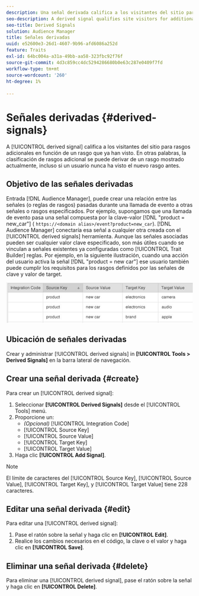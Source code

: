 ```yaml
---
description: Una señal derivada califica a los visitantes del sitio para rasgos adicionales en función de un rasgo que ya han visto. En otras palabras, la clasificación de rasgos adicional se puede derivar de un rasgo mostrado actualmente, incluso si un usuario nunca ha visto el nuevo rasgo antes.
seo-description: A derived signal qualifies site visitors for additional traits based on a trait they've already seen. In other words, additional trait qualification can be derived from a currently exhibited trait even if a user has never seen the new trait before.
seo-title: Derived Signals
solution: Audience Manager
title: Señales derivadas
uuid: e52600e3-26d1-4607-9b96-afd6086a252d
feature: Traits
exl-id: 64bc004a-a31a-49bb-aa58-323fbc92f76f
source-git-commit: 4d3c859cc4dc5294286680b0e63c287e0409f7fd
workflow-type: tm+mt
source-wordcount: '260'
ht-degree: 1%

---
```


# Señales derivadas {#derived-signals}

A [!UICONTROL derived signal] califica a los visitantes del sitio para rasgos adicionales en función de un rasgo que ya han visto. En otras palabras, la clasificación de rasgos adicional se puede derivar de un rasgo mostrado actualmente, incluso si un usuario nunca ha visto el nuevo rasgo antes.

<!-- c_tb_derived_signal.xml -->

## Objetivo de las señales derivadas

Entrada [!DNL Audience Manager], puede crear una relación entre las señales (o reglas de rasgos) pasadas durante una llamada de evento a otras señales o rasgos especificados. Por ejemplo, supongamos que una llamada de evento pasa una señal compuesta por la clave-valor [!DNL "product = new_car"] ( `https://<domain alias>/event?product=new_car`). [!DNL Audience Manager] conectaría esa señal a cualquier otra creada con el [!UICONTROL derived signals] herramienta. Aunque las señales asociadas pueden ser cualquier valor clave especificado, son más útiles cuando se vinculan a señales existentes ya configuradas como [!UICONTROL Trait Builder] reglas. Por ejemplo, en la siguiente ilustración, cuando una acción del usuario activa la señal [!DNL "product = new car"] ese usuario también puede cumplir los requisitos para los rasgos definidos por las señales de clave y valor de target.

![](assets/derived_signal_example.png)

## Ubicación de señales derivadas

Crear y administrar [!UICONTROL derived signals] in **[!UICONTROL Tools > Derived Signals]** en la barra lateral de navegación.

## Crear una señal derivada {#create}

<!-- t_tb_create_derived.xml -->

Para crear un [!UICONTROL derived signal]:

1. Seleccionar **[!UICONTROL Derived Signals]** desde el [!UICONTROL Tools] menú.
1. Proporcione un:
   * *(Opcional)* [!UICONTROL Integration Code]
   * [!UICONTROL Source Key]
   * [!UICONTROL Source Value]
   * [!UICONTROL Target Key]
   * [!UICONTROL Target Value]
1. Haga clic **[!UICONTROL Add Signal]**.

>[!NOTE]
>
>El límite de caracteres del [!UICONTROL Source Key], [!UICONTROL Source Value], [!UICONTROL Target Key], y [!UICONTROL Target Value] tiene 228 caracteres.

## Editar una señal derivada {#edit}

<!-- t_tb_edit_derived.xml -->

Para editar una [!UICONTROL derived signal]:

1. Pase el ratón sobre la señal y haga clic en **[!UICONTROL Edit]**.
2. Realice los cambios necesarios en el código, la clave o el valor y haga clic en **[!UICONTROL Save]**.

## Eliminar una señal derivada {#delete}

<!-- t_tb_delete_derived.xml -->

Para eliminar una [!UICONTROL derived signal], pase el ratón sobre la señal y haga clic en **[!UICONTROL Delete]**.
